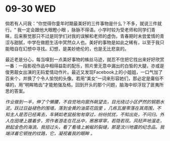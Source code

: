 # 09-30 WED

倘若有人问我：“你觉得你童年时期最美好的三件事物是什么？不多，就说三件就行。“ 我一定会跟他大眼瞪小眼 ，脉脉不得语。小学时较为受老师和同学们青睐，后来察觉那只不过是同学们对我的误解和老师的虚伪，青春期时未尝爱情的青涩与甜腻，中学在做题生活中冥然众人也。美好的事物是如此之稀有，以至于我只能暗自在幻想中寻找。幻想，是美妙绝伦的，也是无比悲哀的。

最近老是分心，每当嗅到一点美好事物的蛛丝马迹，就忍不住把它找出来好好欣赏一番：一段影视作品中相得益彰的配乐，照片里无意中漏出的白皙的大腿，亦或是俊男靓女出演的无码爱情动作片。最近又发现Facebook上的小姐姐，一口气加了百来个，并换了个令人愉悦的头像。若用“美女“一词来形容她们，那必定是庸俗不堪的，用“明眸皓齿“才能勉强及格。回到开头的那个问题，脑海中却浮现了匪夷所思的答案。

_作业做到一半，伸了个懒腰，不自觉地向窗外眺望去，目光绕过小区俨然的钢筋水泥，跃过日益褪色的围墙，落到金黄的油菜花田里 ，几栋瓦屋零落在其周围，不知主人是否已经离去，车辆如老鼠般匆匆穿过，纷纷扰扰，不知出处，不问归。外人在田埂上踱着步，劳作者游走在花丛中，窸窸窣窣，若隐若现。风轻声地溜走，掀起金色的海浪。我扭过头，看了看墙上蜿蜒的裂缝，那是汶川地震的纪念品。我端详着它顿挫的纹路，它，凝视着我的眼眸 。_

